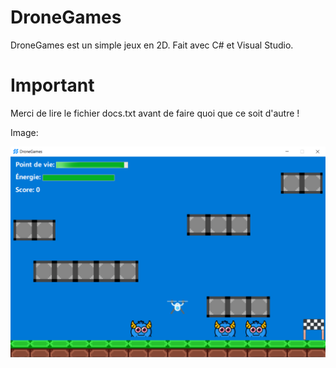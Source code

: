 # DroneGames
DroneGames est un simple jeux en 2D. Fait avec C# et Visual Studio.

# Important

Merci de lire le fichier docs.txt avant de faire quoi que ce soit d'autre !

Image:

![alt text](https://github.com/Nde-Code/DroneGames/blob/main/screen.PNG)
